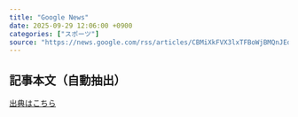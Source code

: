 ```yaml
---
title: "Google News"
date: 2025-09-29 12:06:00 +0900
categories: ["スポーツ"]
source: "https://news.google.com/rss/articles/CBMiXkFVX3lxTFBoWjBMQnJEdkpsdEc0ZFJuZm9veVNKd2VhWEF2OTJJaXVCcGxUb2Q5enYycmp5WlpKOEd5N2dxaDRLM1NhZlhFXzJSdFgwc2hZX0xuSjFVVHV5ZUg3enc?oc=5"
---
```


## 記事本文（自動抽出）
<body class="y0K44d EA71Tc" id="readabilityBody"></body>

[出典はこちら](https://news.google.com/rss/articles/CBMiXkFVX3lxTFBoWjBMQnJEdkpsdEc0ZFJuZm9veVNKd2VhWEF2OTJJaXVCcGxUb2Q5enYycmp5WlpKOEd5N2dxaDRLM1NhZlhFXzJSdFgwc2hZX0xuSjFVVHV5ZUg3enc?oc=5)
